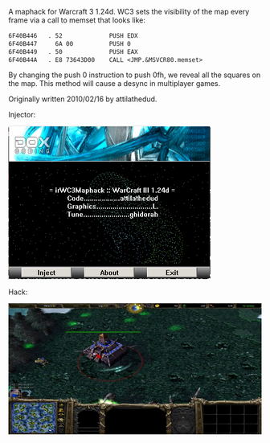 A maphack for Warcraft 3 1.24d. WC3 sets the visibility of the map every frame via a call to memset that looks like:
```
6F40B446   . 52             PUSH EDX                                
6F40B447     6A 00          PUSH 0
6F40B449   . 50             PUSH EAX                                
6F40B44A   . E8 73643D00    CALL <JMP.&MSVCR80.memset>       
```
By changing the push 0 instruction to push 0fh, we reveal all the squares on the map. This method will cause a desync in multiplayer games.       

Originally written 2010/02/16 by attilathedud.

Injector:

![Injector Screenshot](screenshot_i.png?raw=true "Screenshot Injector")

Hack:

![Hack Screenshot](screenshot_h.jpg?raw=true "Screenshot Hack")
